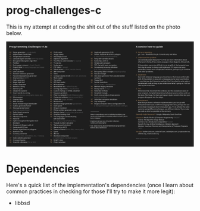# prog-challenges-c
This is my attempt at coding the shit out of the stuff listed on the photo below.

![Pro/g/ramming Challenges v1.4e](/img/pc.png)

# Dependencies
Here's a quick list of the implementation's dependencies (once I learn about common practices in checking for those I'll try to make it more legit):
* libbsd
